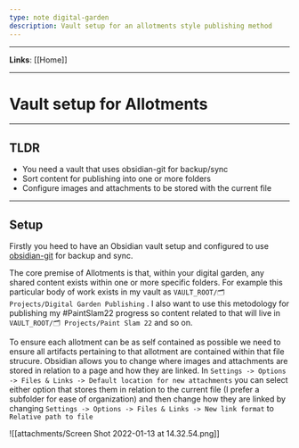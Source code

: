 ```yaml
---
type: note digital-garden
description: Vault setup for an allotments style publishing method
---
```


---

**Links**: [[Home]]

---

# Vault setup for Allotments
---
## TLDR
- You need a vault that uses obsidian-git for backup/sync
- Sort content for publishing into one or more folders
- Configure images and attachments to be stored with the current file
---

## Setup
Firstly you heed to have an Obsidian vault setup and configured to use [obsidian-git](https://github.com/denolehov/obsidian-git) for backup and sync.

The core premise of Allotments is that, within your digital garden, any shared content exists within one or more specific folders. For example this particular body of work exists in my vault as ```VAULT_ROOT/🗂 Projects/Digital Garden Publishing``` . I also want to use this metodology for publishing my #PaintSlam22 progress so content related to that will live in ```VAULT_ROOT/🗂 Projects/Paint Slam 22``` and so on.

To ensure each allotment can be as self contained as possible we need to ensure all artifacts pertaining to that allotment are contained within that file strucure. Obsidian allows you to change where images and attachments are stored in relation to a page and how they are linked. In ```Settings -> Options -> Files & Links -> Default location for new attachments``` you can select either option that stores them in relation to the current file (I prefer a subfolder for ease of organization) and then change how they are linked by changing ```Settings -> Options -> Files & Links -> New link format```  to `Relative path to file`

![[attachments/Screen Shot 2022-01-13 at 14.32.54.png]]